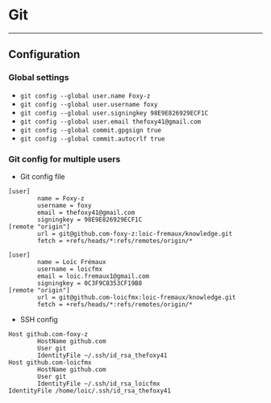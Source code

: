 # Git
-----

## Configuration

### Global settings
- `git config --global user.name Foxy-z`
- `git config --global user.username foxy`
- `git config --global user.signingkey 98E9E826929ECF1C`
- `git config --global user.email thefoxy41@gmail.com`
- `git config --global commit.gpgsign true`
- `git config --global commit.autocrlf true`

### Git config for multiple users

- Git config file
```
[user]
        name = Foxy-z
        username = foxy
        email = thefoxy41@gmail.com
        signingkey = 98E9E826929ECF1C
[remote "origin"]
        url = git@github.com-foxy-z:loic-fremaux/knowledge.git
        fetch = +refs/heads/*:refs/remotes/origin/*
```
```
[user]
        name = Loïc Frémaux
        username = loicfmx
        email = loic.fremaux1@gmail.com
        signingkey = 0C3F9C8353CF19B8
[remote "origin"]
        url = git@github.com-loicfmx:loic-fremaux/knowledge.git
        fetch = +refs/heads/*:refs/remotes/origin/*
```

- SSH config
```
Host github.com-foxy-z
        HostName github.com
        User git
        IdentityFile ~/.ssh/id_rsa_thefoxy41
Host github.com-loicfmx
        HostName github.com
        User git
        IdentityFile ~/.ssh/id_rsa_loicfmx
IdentityFile /home/loic/.ssh/id_rsa_thefoxy41
```
